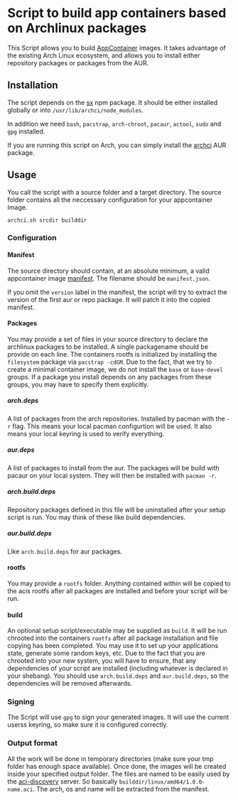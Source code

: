 # Script to build app containers based on Archlinux packages
This Script allows you to build [AppContainer](https://coreos.com/rkt/docs/0.5.6/app-container.html) images. It takes advantage of the existing Arch Linux ecosystem, and allows you to install either repository packages or packages from the AUR.

## Installation
The script depends on the [sx](https://www.npmjs.com/package/sx) npm package. It should be either installed globally or into `/usr/lib/archci/node_modules`.

In addition we need `bash`, `pacstrap`, `arch-chroot`, `pacaur`, `actool`, `sudo` and `gpg` installed.

If you are running this script on Arch, you can simply install the [archci](https://aur.archlinux.org/packages/archci/) AUR package.

## Usage
You call the script with a source folder and a target directory. The source folder contains all the neccessary configuration for your appcontainer Image.

	archci.sh srcdir builddir

### Configuration
#### Manifest
The source directory should contain, at an absolute minimum, a valid appcontainer image [manifest](https://github.com/appc/spec/blob/master/spec/aci.md#image-manifest). The filename should be `manifest.json`.

If you omit the `version` label in the manifest, the script will try to extract the version of the first aur or repo package. It will patch it into the copied manifest.

#### Packages
You may provide a set of files in your source directory to declare the archlinux packages to be installed. A single packagename should be provide on each line.
The containers rootfs is initialized by installing the `filesystem` package via `pacstrap -cdGM`.
Due to the fact, that we try to create a minimal container image, we do not install the `base` or `base-devel` groups. If a package you install depends on any packages from these groups, you may have to specify them explicitly.

##### arch.deps
A list of packages from the arch repositories. Installed by pacman with the `-r` flag. This means your local pacman configurtion will be used.
It also means your local keyring is used to verify everything.

##### aur.deps
A list of packages to install from the aur. The packages will be build with pacaur on your local system. They will then be installed with `pacman -r`.

##### arch.build.deps
Repository packages defined in this file will be uninstalled after your setup script is run. You may think of these like build dependencies.

##### aur.build.deps
Like `arch.build.deps` for aur packages.

#### rootfs
You may provide a `rootfs` folder. Anything contained within will be copied to the acis rootfs after all packages are installed and before your script will be run.

#### build
An optional setup script/executable may be supplied as `build`. It will be run chrooted into the containers `rootfs` after all package installation and file copying has been completed. You may use it to set up your applications state, generate some random keys, etc.
Due to the fact that you are chrooted into your new system, you will have to ensure, that any dependencies of your script are installed (including whatever is declared in your shebang). You should use `arch.build.deps` and `aur.build.deps`, so the dependencies will be removed afterwards.

### Signing
The Script will use `gpg` to sign your generated images. It will use the current userss keyring, so make sure it is configured correctly.

### Output format
All the work will be done in temporary directories (make sure your tmp folder has enough space available). Once done, the images will be created inside your specified output folder.
The files are named to be easily used by the [aci-discovery](https://github.com/coreos/aci-discovery) server. So basically `builddir/linux/amd64/1.0.0-name.aci`. The arch, os and name will be extracted from the manifest.
